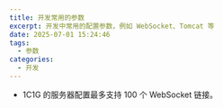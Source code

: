 ```yaml
---
title: 开发常用的参数
excerpt: 开发中常用的配置参数，例如 WebSocket、Tomcat 等
date: 2025-07-01 15:24:46
tags:
  - 参数
categories:
  - 开发
---
```

- 1C1G 的服务器配置最多支持 100 个 WebSocket 链接。